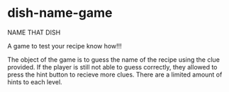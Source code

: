 # dish-name-game

NAME THAT DISH

A game to test your recipe know how!!!

The object of the game is to guess the name of the recipe using the clue provided.
If the player is still not able to guess correctly, they allowed to press the hint button to recieve more clues.
There are a limited amount of hints to each level.
